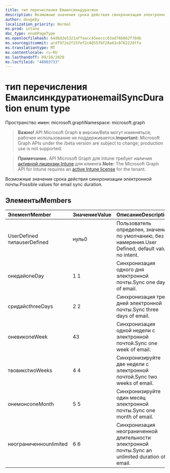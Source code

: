 ```yaml
---
title: тип перечисления Емаилсинкдуратион
description: Возможные значения срока действия синхронизации электронной почты.
author: dougeby
localization_priority: Normal
ms.prod: intune
doc_type: enumPageType
ms.openlocfilehash: 64dbd2e5321affeacc45eeccc63ad76b862f70db
ms.sourcegitcommit: acdf972e2f25fef2c6855f6f28a63c0762228ffa
ms.translationtype: MT
ms.contentlocale: ru-RU
ms.lasthandoff: 09/18/2020
ms.locfileid: "48003733"
---
```

# <a name="emailsyncduration-enum-type"></a><span data-ttu-id="30a6f-103">тип перечисления Емаилсинкдуратион</span><span class="sxs-lookup"><span data-stu-id="30a6f-103">emailSyncDuration enum type</span></span>

<span data-ttu-id="30a6f-104">Пространство имен: microsoft.graph</span><span class="sxs-lookup"><span data-stu-id="30a6f-104">Namespace: microsoft.graph</span></span>

> <span data-ttu-id="30a6f-105">**Важно!** API Microsoft Graph в версии/Beta могут изменяться; рабочее использование не поддерживается.</span><span class="sxs-lookup"><span data-stu-id="30a6f-105">**Important:** Microsoft Graph APIs under the /beta version are subject to change; production use is not supported.</span></span>

> <span data-ttu-id="30a6f-106">**Примечание.** API Microsoft Graph для Intune требует наличия [активной лицензии Intune](https://go.microsoft.com/fwlink/?linkid=839381) для клиента.</span><span class="sxs-lookup"><span data-stu-id="30a6f-106">**Note:** The Microsoft Graph API for Intune requires an [active Intune license](https://go.microsoft.com/fwlink/?linkid=839381) for the tenant.</span></span>

<span data-ttu-id="30a6f-107">Возможные значения срока действия синхронизации электронной почты.</span><span class="sxs-lookup"><span data-stu-id="30a6f-107">Possible values for email sync duration.</span></span>

## <a name="members"></a><span data-ttu-id="30a6f-108">Элементы</span><span class="sxs-lookup"><span data-stu-id="30a6f-108">Members</span></span>
|<span data-ttu-id="30a6f-109">Элемент</span><span class="sxs-lookup"><span data-stu-id="30a6f-109">Member</span></span>|<span data-ttu-id="30a6f-110">Значение</span><span class="sxs-lookup"><span data-stu-id="30a6f-110">Value</span></span>|<span data-ttu-id="30a6f-111">Описание</span><span class="sxs-lookup"><span data-stu-id="30a6f-111">Description</span></span>|
|:---|:---|:---|
|<span data-ttu-id="30a6f-112">UserDefined типа</span><span class="sxs-lookup"><span data-stu-id="30a6f-112">userDefined</span></span>|<span data-ttu-id="30a6f-113">нуль</span><span class="sxs-lookup"><span data-stu-id="30a6f-113">0</span></span>|<span data-ttu-id="30a6f-114">Пользователь определен, значение по умолчанию, без намерения.</span><span class="sxs-lookup"><span data-stu-id="30a6f-114">User Defined, default value, no intent.</span></span>|
|<span data-ttu-id="30a6f-115">онедай</span><span class="sxs-lookup"><span data-stu-id="30a6f-115">oneDay</span></span>|<span data-ttu-id="30a6f-116">1 </span><span class="sxs-lookup"><span data-stu-id="30a6f-116">1</span></span>|<span data-ttu-id="30a6f-117">Синхронизация одного дня электронной почты.</span><span class="sxs-lookup"><span data-stu-id="30a6f-117">Sync one day of email.</span></span>|
|<span data-ttu-id="30a6f-118">сридайс</span><span class="sxs-lookup"><span data-stu-id="30a6f-118">threeDays</span></span>|<span data-ttu-id="30a6f-119">2 </span><span class="sxs-lookup"><span data-stu-id="30a6f-119">2</span></span>|<span data-ttu-id="30a6f-120">Синхронизация трех дней электронной почты.</span><span class="sxs-lookup"><span data-stu-id="30a6f-120">Sync three days of email.</span></span>|
|<span data-ttu-id="30a6f-121">оневик</span><span class="sxs-lookup"><span data-stu-id="30a6f-121">oneWeek</span></span>|<span data-ttu-id="30a6f-122">4</span><span class="sxs-lookup"><span data-stu-id="30a6f-122">3</span></span>|<span data-ttu-id="30a6f-123">Синхронизация одной недели с электронной почтой.</span><span class="sxs-lookup"><span data-stu-id="30a6f-123">Sync one week of email.</span></span>|
|<span data-ttu-id="30a6f-124">твовикс</span><span class="sxs-lookup"><span data-stu-id="30a6f-124">twoWeeks</span></span>|<span data-ttu-id="30a6f-125">4 </span><span class="sxs-lookup"><span data-stu-id="30a6f-125">4</span></span>|<span data-ttu-id="30a6f-126">Синхронизируйте две недели с электронной почтой.</span><span class="sxs-lookup"><span data-stu-id="30a6f-126">Sync two weeks of email.</span></span>|
|<span data-ttu-id="30a6f-127">онемонс</span><span class="sxs-lookup"><span data-stu-id="30a6f-127">oneMonth</span></span>|<span data-ttu-id="30a6f-128">5 </span><span class="sxs-lookup"><span data-stu-id="30a6f-128">5</span></span>|<span data-ttu-id="30a6f-129">Синхронизируйте один месяц электронной почты.</span><span class="sxs-lookup"><span data-stu-id="30a6f-129">Sync one month of email.</span></span>|
|<span data-ttu-id="30a6f-130">неограниченно</span><span class="sxs-lookup"><span data-stu-id="30a6f-130">unlimited</span></span>|<span data-ttu-id="30a6f-131">6 </span><span class="sxs-lookup"><span data-stu-id="30a6f-131">6</span></span>|<span data-ttu-id="30a6f-132">Синхронизация неограниченной длительности электронной почты.</span><span class="sxs-lookup"><span data-stu-id="30a6f-132">Sync an unlimited duration of email.</span></span>|






